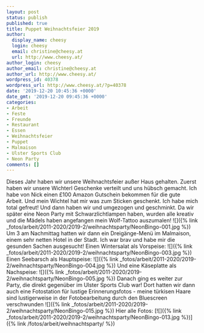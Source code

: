 ```yaml
---
layout: post
status: publish
published: true
title: Puppet Weihnachtsfeier 2019
author:
  display_name: cheesy
  login: cheesy
  email: christine@cheesy.at
  url: http://www.cheesy.at/
author_login: cheesy
author_email: christine@cheesy.at
author_url: http://www.cheesy.at/
wordpress_id: 40378
wordpress_url: http://www.cheesy.at/?p=40378
date: '2019-12-20 10:45:36 +0000'
date_gmt: '2019-12-20 09:45:36 +0000'
categories:
- Arbeit
- Feste
- Freunde
- Restaurant
- Essen
- Weihnachtsfeier
- Puppet
- Malmaison
- Ulster Sports Club
- Neon Party
comments: []
---
```

Dieses Jahr haben wir unsere Weihnachtsfeier außer Haus gehalten. Zuerst haben wir unsere Wichterl Geschenke verteilt und uns hübsch gemacht. Ich habe von Nick einen £100 Amazon Gutschein bekommen für die gute Arbeit. Und mein Wichtel hat mir was zum Sticken geschenkt. Ich habe mich total gefreut!
Und dann haben wir und umgezogen und geschminkt. Da wir später eine Neon Party mit Schwarzlichtlampen haben, wurden alle kreativ und die Mädels haben angefangen mein Wolf-Tattoo auszumalen!
![]({% link _fotos/arbeit/2011-2020/2019-2/weihnachtsparty/NeonBingo-001.jpg %})
Um 3 am Nachmittag hatten wir dann ein Dreigänge-Menü im Malmaison, einem sehr netten Hotel in der Stadt. Ich war brav und habe mir die gesunden Sachen ausgesucht!
Einen Wintersalat als Vorspeise:
 ![]({% link _fotos/arbeit/2011-2020/2019-2/weihnachtsparty/NeonBingo-003.jpg %})
Einen Seebarsch als Hauptspeise:
 ![]({% link _fotos/arbeit/2011-2020/2019-2/weihnachtsparty/NeonBingo-004.jpg %})
Und eine Käseplatte als Nachspeise:
 ![]({% link _fotos/arbeit/2011-2020/2019-2/weihnachtsparty/NeonBingo-005.jpg %})
Danach ging es weiter zur Party, die direkt gegenüber im Ulster Sports Club war! Dort hatten wir dann auch eine Fotostation für lustige Erinnerungsfotos - meine türkisen Haare sind lustigerweise in der Fotobearbeitung durch den Bluescreen verschwunden
![]({% link _fotos/arbeit/2011-2020/2019-2/weihnachtsparty/NeonBingo-015.jpg %})
Hier alle Fotos:
[![]({% link _fotos/arbeit/2011-2020/2019-2/weihnachtsparty/NeonBingo-013.jpg %})]({% link /fotos/arbeit/weihnachtsparty/ %})
